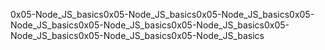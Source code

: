 0x05-Node_JS_basics0x05-Node_JS_basics0x05-Node_JS_basics0x05-Node_JS_basics0x05-Node_JS_basics0x05-Node_JS_basics0x05-Node_JS_basics0x05-Node_JS_basics0x05-Node_JS_basics

